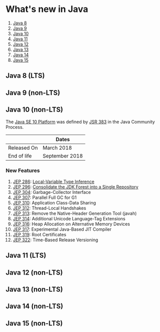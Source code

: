 # What's new in Java

1. [Java 8](#java-8-lts)
1. [Java 9](#java-9-non-lts)
1. [Java 10](#java-10-non-lts)
1. [Java 11](#java-11-lts)
1. [Java 12](#java-12-non-lts)
1. [Java 13](#java-13-non-lts)
1. [Java 14](#java-14-non-lts)
1. [Java 15](#java-15-non-lts)

## Java 8 (LTS)

## Java 9 (non-LTS)

## Java 10 (non-LTS)

The [Java SE 10 Platform](https://openjdk.java.net/projects/jdk/10/) was defined by [JSR 383](https://www.jcp.org/en/jsr/detail?id=383) in the Java Community Process.

|              | Dates          |
|--------------|----------------|
| Released On  | March 2018     |
| End of life  | September 2018 |

### New Features

1. [JEP 286](https://openjdk.java.net/jeps/286): [Local-Variable Type Inference](Java%2010/JEP%20286%20-%20Local-Variable%20Type%20Inference.md)
1. [JEP 296](https://openjdk.java.net/jeps/296): [Consolidate the JDK Forest into a Single Repository](Java%2010/JEP%20296%20-%20Consolidate%20the%20JDK%20Forest%20into%20a%20Single%20Repository.md)
1. [JEP 304](https://openjdk.java.net/jeps/304): Garbage-Collector Interface
1. [JEP 307](https://openjdk.java.net/jeps/307): Parallel Full GC for G1
1. [JEP 310](https://openjdk.java.net/jeps/310): Application Class-Data Sharing
1. [JEP 312](https://openjdk.java.net/jeps/312): Thread-Local Handshakes
1. [JEP 313](https://openjdk.java.net/jeps/313): Remove the Native-Header Generation Tool (javah)
1. [JEP 314](https://openjdk.java.net/jeps/314): Additional Unicode Language-Tag Extensions
1. [JEP 316](https://openjdk.java.net/jeps/316): Heap Allocation on Alternative Memory Devices
1. [JEP 317](https://openjdk.java.net/jeps/317): Experimental Java-Based JIT Compiler
1. [JEP 319](https://openjdk.java.net/jeps/319): Root Certificates
1. [JEP 322](https://openjdk.java.net/jeps/322): Time-Based Release Versioning

## Java 11 (LTS)

## Java 12 (non-LTS)

## Java 13 (non-LTS)

## Java 14 (non-LTS)

## Java 15 (non-LTS)
